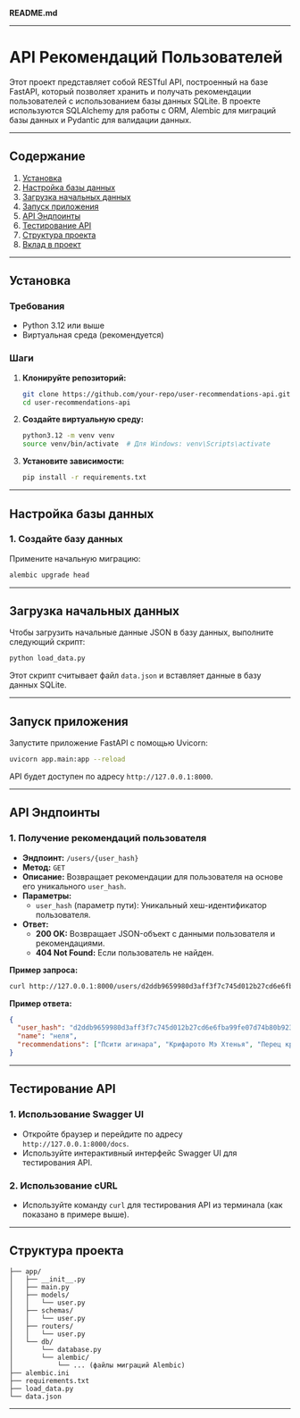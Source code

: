 **README.md**

---

# API Рекомендаций Пользователей

Этот проект представляет собой RESTful API, построенный на базе FastAPI, который позволяет хранить и получать рекомендации пользователей с использованием базы данных SQLite. В проекте используются SQLAlchemy для работы с ORM, Alembic для миграций базы данных и Pydantic для валидации данных.

---

## Содержание

1. [Установка](#установка)
2. [Настройка базы данных](#настройка-базы-данных)
3. [Загрузка начальных данных](#загрузка-начальных-данных)
4. [Запуск приложения](#запуск-приложения)
5. [API Эндпоинты](#api-эндпоинты)
6. [Тестирование API](#тестирование-api)
7. [Структура проекта](#структура-проекта)
8. [Вклад в проект](#вклад-в-проект)

---

## Установка

### Требования

- Python 3.12 или выше
- Виртуальная среда (рекомендуется)

### Шаги

1. **Клонируйте репозиторий:**

   ```bash
   git clone https://github.com/your-repo/user-recommendations-api.git
   cd user-recommendations-api
   ```

2. **Создайте виртуальную среду:**

   ```bash
   python3.12 -m venv venv
   source venv/bin/activate  # Для Windows: venv\Scripts\activate
   ```

3. **Установите зависимости:**

   ```bash
   pip install -r requirements.txt
   ```

---

## Настройка базы данных

### 1. Создайте базу данных

Примените начальную миграцию:

```bash
alembic upgrade head
```

---

## Загрузка начальных данных

Чтобы загрузить начальные данные JSON в базу данных, выполните следующий скрипт:

```bash
python load_data.py
```

Этот скрипт считывает файл `data.json` и вставляет данные в базу данных SQLite.

---

## Запуск приложения

Запустите приложение FastAPI с помощью Uvicorn:

```bash
uvicorn app.main:app --reload
```

API будет доступен по адресу `http://127.0.0.1:8000`.

---

## API Эндпоинты

### 1. Получение рекомендаций пользователя

- **Эндпоинт:** `/users/{user_hash}`
- **Метод:** `GET`
- **Описание:** Возвращает рекомендации для пользователя на основе его уникального `user_hash`.
- **Параметры:**
  - `user_hash` (параметр пути): Уникальный хеш-идентификатор пользователя.
- **Ответ:**
  - **200 OK:** Возвращает JSON-объект с данными пользователя и рекомендациями.
  - **404 Not Found:** Если пользователь не найден.

**Пример запроса:**

```bash
curl http://127.0.0.1:8000/users/d2ddb9659980d3aff3f7c745d012b27cd6e6fba99fe07d74b80b923d0016103b
```

**Пример ответа:**

```json
{
  "user_hash": "d2ddb9659980d3aff3f7c745d012b27cd6e6fba99fe07d74b80b923d0016103b",
  "name": "неля",
  "recommendations": ["Псити агинара", "Крифарото Мэ Хтенья", "Перец красный печеный г.Салоники"]
}
```

---

## Тестирование API

### 1. Использование Swagger UI

- Откройте браузер и перейдите по адресу `http://127.0.0.1:8000/docs`.
- Используйте интерактивный интерфейс Swagger UI для тестирования API.

### 2. Использование cURL

- Используйте команду `curl` для тестирования API из терминала (как показано в примере выше).

---

## Структура проекта

```
├── app/
│   ├── __init__.py
│   ├── main.py
│   ├── models/
│   │   └── user.py
│   ├── schemas/
│   │   └── user.py
│   ├── routers/
│   │   └── user.py
│   └── db/
│       └── database.py
│       └── alembic/
│           └── ... (файлы миграций Alembic)
├── alembic.ini
├── requirements.txt
├── load_data.py
└── data.json
```

---
